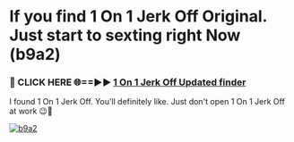 # If you find 1 On 1 Jerk Off Original. Just start to sexting right Now (b9a2)

<h3>🔴 CLICK HERE 🌐==►► <a href="https://tinyurl.com/mtbk5fxa" rel="nofollow">1 On 1 Jerk Off Updated finder</a></h3>

I found 1 On 1 Jerk Off. You'll definitely like. Just don't open 1 On 1 Jerk Off at work 😉💬

[![b9a2](https://i.imgur.com/Q8WKrnY.jpeg)](https://tinyurl.com/mtbk5fxa)
